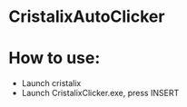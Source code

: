 # CristalixAutoClicker



# How to use:

* Launch cristalix
* Launch CristalixClicker.exe, press INSERT
